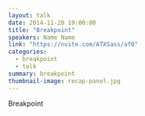 ```yaml
---
layout: talk
date: 2014-11-20 19:00:00
title: "Breakpoint"
speakers: Name Name
link: "https://nvite.com/ATXSass/af0"
categories:
  - breakpoint
  - talk
summary: breakpoint
thumbnail-image: recap-panel.jpg
---
```


Breakpoint 